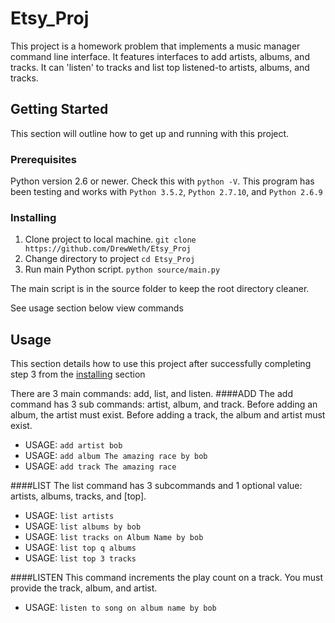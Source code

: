 # Etsy_Proj
This project is a homework problem that implements a music manager command line interface. It features interfaces to add artists, albums, and tracks. It can 'listen' to tracks and list top listened-to artists, albums, and tracks.

## Getting Started
This section will outline how to get up and running with this project.

### Prerequisites
Python version 2.6 or newer. Check this with `python -V`.
This program has been testing and works with `Python 3.5.2`, `Python 2.7.10`, and `Python 2.6.9`

### Installing
1. Clone project to local machine.
`git clone https://github.com/DrewWeth/Etsy_Proj`
2. Change directory to project
`cd Etsy_Proj`
3. Run main Python script.
`python source/main.py`

The main script is in the source folder to keep the root directory cleaner.

See usage section below view commands

## Usage
This section details how to use this project after successfully completing step 3 from the [installing](#installing) section

There are 3 main commands: add, list, and listen.
####ADD
The add command has 3 sub commands: artist, album, and track.
Before adding an album, the artist must exist.
Before adding a track, the album and artist must exist.
* USAGE: `add artist bob`
* USAGE: `add album The amazing race by bob`
* USAGE: `add track The amazing race`

####LIST
The list command has 3 subcommands and 1 optional value: artists, albums, tracks, and [top].
* USAGE: `list artists`
* USAGE: `list albums by bob`
* USAGE: `list tracks on Album Name by bob`
* USAGE: `list top q albums`
* USAGE: `list top 3 tracks`

####LISTEN
This command increments the play count on a track. You must provide the track, album, and artist.
* USAGE: `listen to song on album name by bob`

